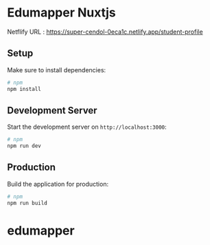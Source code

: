 # Edumapper Nuxtjs 

Netflify URL : https://super-cendol-0eca1c.netlify.app/student-profile

## Setup

Make sure to install dependencies:

```bash
# npm
npm install
```

## Development Server

Start the development server on `http://localhost:3000`:

```bash
# npm
npm run dev 
```

## Production

Build the application for production:

```bash
# npm
npm run build 
```

 
# edumapper
